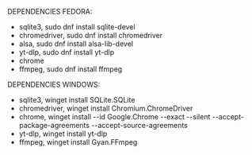DEPENDENCIES FEDORA:</br>
- sqlite3, sudo dnf install sqlite-devel
- chromedriver, sudo dnf install chromedriver
- alsa, sudo dnf install alsa-lib-devel
- yt-dlp, sudo dnf install yt-dlp
- chrome
- ffmpeg, sudo dnf install ffmpeg

DEPENDENCIES WINDOWS:</br>
- sqlite3, winget install SQLite.SQLite
- chromedriver, winget install Chromium.ChromeDriver
- chrome, winget install --id Google.Chrome --exact --silent --accept-package-agreements --accept-source-agreements
- yt-dlp, winget install yt-dlp
- ffmpeg, winget install Gyan.FFmpeg
